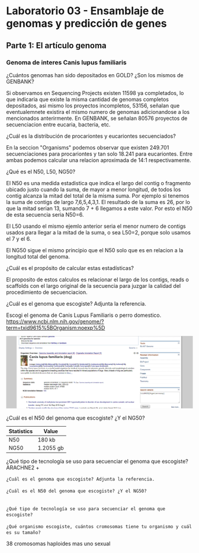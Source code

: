 # Laboratorio 03 - Ensamblaje de genomas y predicción de genes

## Parte 1: El artículo genoma

### Genoma de interes 	Canis lupus familiaris

¿Cuántos genomas han sido depositados en GOLD? ¿Son los mismos de GENBANK?

Si observamos en Sequencing Projects existen 11598 ya completados, lo que indicaria que existe la misma cantidad de genomas completos depositados, asi mismo los proyectos incompletos, 53156, señalan que eventualemnete existira el mismo numero de genomas adicionandose a los mencionados anterirmente. En GENBANK, se señalan 80576 proyectos de secuenciacion entre eucaria, bacteria, etc.  

¿Cuál es la distribución de procariontes y eucariontes secuenciados?

En la seccion "Organisms" podemos observar que existen 249.701 secuenciaciones para procariontes y tan solo 18.241 para eucariontes. Entre ambas podemos calcular una relacion aproximada de 14:1 respectivamente.

¿Qué es el N50, L50, NG50?

El N50 es una medida estadistica que indica el largo del contig o fragmento ubicado justo cuando la suma, de mayor a menor longitud, de todos los contig alcanza la mitad del total de la misma suma. Por ejemplo si tenemos la suma de contigs de largo 7,6,5,4,3,1. El resultado de la suma es 26, por lo que la mitad serian 13, sumando 7 + 6 llegamos a este valor. Por esto el N50 de esta secuencia seria N50=6.

El L50 usando el mismo ejemlo anterior seria el menor numero de contigs usados para llegar a la mitad de la suma, o sea L50=2, porque solo usamos el 7 y el 6.

El NG50 sigue el mismo principio que el N50 solo que es en relacion a la longitud total del genoma.

¿Cuál es el propósito de calcular estas estadísticas?

El proposito de estos calculos es relacionar el largo de los contigs, reads o scaffolds con el largo original de la secuencia para juzgar la calidad del procedimiento de secuenciacion.

¿Cuál es el genoma que escogiste? Adjunta la referencia.

Escogi el genoma de Canis Lupus Familiaris o perro domestico. https://www.ncbi.nlm.nih.gov/genome/?term=txid9615%5BOrganism:noexp%5D

![perro domestico](https://github.com/Peepcross/St3-LAB/blob/master/canis.png)

¿Cuál es el N50 del genoma que escogiste? ¿Y el NG50?
  
|Statistics|Value|
|-|-|
N50 |180 kb
NG50 |1.2055 gb

¿Qué tipo de tecnología se uso para secuenciar el genoma que escogiste?
ARACHNE2 +

	
  
	¿Cuál es el genoma que escogiste? Adjunta la referencia.
  
	¿Cuál es el N50 del genoma que escogiste? ¿Y el NG50?
  
 
	¿Qué tipo de tecnología se uso para secuenciar el genoma que escogiste?
  
	¿Qué organismo escogiste, cuántos cromosomas tiene tu organismo y cuál es su tamaño?
  38 cromosomas haploides mas uno sexual
